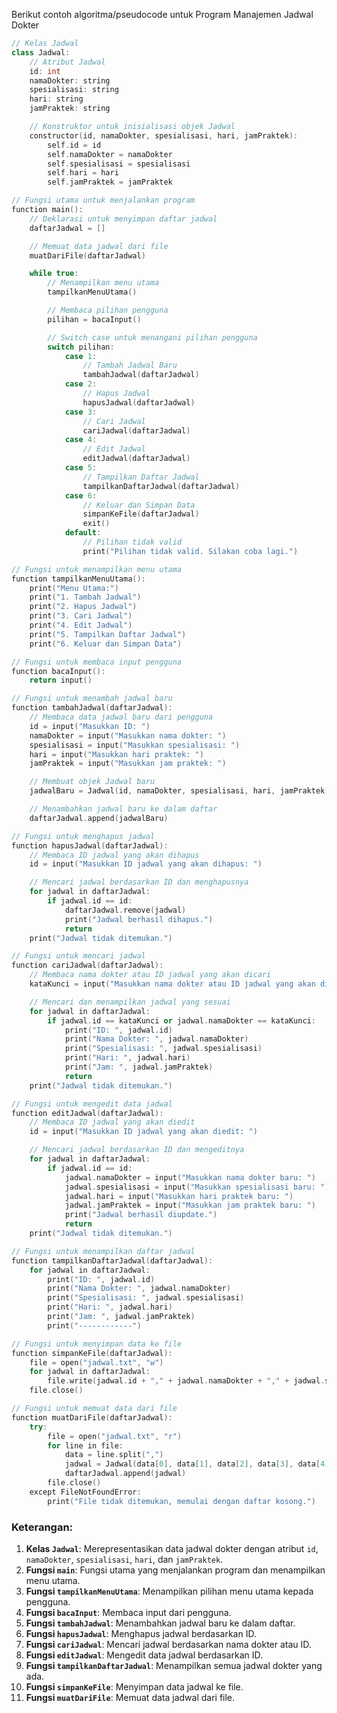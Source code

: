 Berikut contoh algoritma/pseudocode untuk Program Manajemen Jadwal Dokter

```cpp
// Kelas Jadwal
class Jadwal:
    // Atribut Jadwal
    id: int
    namaDokter: string
    spesialisasi: string
    hari: string
    jamPraktek: string

    // Konstruktor untuk inisialisasi objek Jadwal
    constructor(id, namaDokter, spesialisasi, hari, jamPraktek):
        self.id = id
        self.namaDokter = namaDokter
        self.spesialisasi = spesialisasi
        self.hari = hari
        self.jamPraktek = jamPraktek

// Fungsi utama untuk menjalankan program
function main():
    // Deklarasi untuk menyimpan daftar jadwal
    daftarJadwal = []

    // Memuat data jadwal dari file
    muatDariFile(daftarJadwal)

    while true:
        // Menampilkan menu utama
        tampilkanMenuUtama()

        // Membaca pilihan pengguna
        pilihan = bacaInput()

        // Switch case untuk menangani pilihan pengguna
        switch pilihan:
            case 1:
                // Tambah Jadwal Baru
                tambahJadwal(daftarJadwal)
            case 2:
                // Hapus Jadwal
                hapusJadwal(daftarJadwal)
            case 3:
                // Cari Jadwal
                cariJadwal(daftarJadwal)
            case 4:
                // Edit Jadwal
                editJadwal(daftarJadwal)
            case 5:
                // Tampilkan Daftar Jadwal
                tampilkanDaftarJadwal(daftarJadwal)
            case 6:
                // Keluar dan Simpan Data
                simpanKeFile(daftarJadwal)
                exit()
            default:
                // Pilihan tidak valid
                print("Pilihan tidak valid. Silakan coba lagi.")

// Fungsi untuk menampilkan menu utama
function tampilkanMenuUtama():
    print("Menu Utama:")
    print("1. Tambah Jadwal")
    print("2. Hapus Jadwal")
    print("3. Cari Jadwal")
    print("4. Edit Jadwal")
    print("5. Tampilkan Daftar Jadwal")
    print("6. Keluar dan Simpan Data")

// Fungsi untuk membaca input pengguna
function bacaInput():
    return input()

// Fungsi untuk menambah jadwal baru
function tambahJadwal(daftarJadwal):
    // Membaca data jadwal baru dari pengguna
    id = input("Masukkan ID: ")
    namaDokter = input("Masukkan nama dokter: ")
    spesialisasi = input("Masukkan spesialisasi: ")
    hari = input("Masukkan hari praktek: ")
    jamPraktek = input("Masukkan jam praktek: ")

    // Membuat objek Jadwal baru
    jadwalBaru = Jadwal(id, namaDokter, spesialisasi, hari, jamPraktek)

    // Menambahkan jadwal baru ke dalam daftar
    daftarJadwal.append(jadwalBaru)

// Fungsi untuk menghapus jadwal
function hapusJadwal(daftarJadwal):
    // Membaca ID jadwal yang akan dihapus
    id = input("Masukkan ID jadwal yang akan dihapus: ")

    // Mencari jadwal berdasarkan ID dan menghapusnya
    for jadwal in daftarJadwal:
        if jadwal.id == id:
            daftarJadwal.remove(jadwal)
            print("Jadwal berhasil dihapus.")
            return
    print("Jadwal tidak ditemukan.")

// Fungsi untuk mencari jadwal
function cariJadwal(daftarJadwal):
    // Membaca nama dokter atau ID jadwal yang akan dicari
    kataKunci = input("Masukkan nama dokter atau ID jadwal yang akan dicari: ")

    // Mencari dan menampilkan jadwal yang sesuai
    for jadwal in daftarJadwal:
        if jadwal.id == kataKunci or jadwal.namaDokter == kataKunci:
            print("ID: ", jadwal.id)
            print("Nama Dokter: ", jadwal.namaDokter)
            print("Spesialisasi: ", jadwal.spesialisasi)
            print("Hari: ", jadwal.hari)
            print("Jam: ", jadwal.jamPraktek)
            return
    print("Jadwal tidak ditemukan.")

// Fungsi untuk mengedit data jadwal
function editJadwal(daftarJadwal):
    // Membaca ID jadwal yang akan diedit
    id = input("Masukkan ID jadwal yang akan diedit: ")

    // Mencari jadwal berdasarkan ID dan mengeditnya
    for jadwal in daftarJadwal:
        if jadwal.id == id:
            jadwal.namaDokter = input("Masukkan nama dokter baru: ")
            jadwal.spesialisasi = input("Masukkan spesialisasi baru: ")
            jadwal.hari = input("Masukkan hari praktek baru: ")
            jadwal.jamPraktek = input("Masukkan jam praktek baru: ")
            print("Jadwal berhasil diupdate.")
            return
    print("Jadwal tidak ditemukan.")

// Fungsi untuk menampilkan daftar jadwal
function tampilkanDaftarJadwal(daftarJadwal):
    for jadwal in daftarJadwal:
        print("ID: ", jadwal.id)
        print("Nama Dokter: ", jadwal.namaDokter)
        print("Spesialisasi: ", jadwal.spesialisasi)
        print("Hari: ", jadwal.hari)
        print("Jam: ", jadwal.jamPraktek)
        print("------------")

// Fungsi untuk menyimpan data ke file
function simpanKeFile(daftarJadwal):
    file = open("jadwal.txt", "w")
    for jadwal in daftarJadwal:
        file.write(jadwal.id + "," + jadwal.namaDokter + "," + jadwal.spesialisasi + "," + jadwal.hari + "," + jadwal.jamPraktek + "\n")
    file.close()

// Fungsi untuk memuat data dari file
function muatDariFile(daftarJadwal):
    try:
        file = open("jadwal.txt", "r")
        for line in file:
            data = line.split(",")
            jadwal = Jadwal(data[0], data[1], data[2], data[3], data[4].strip())
            daftarJadwal.append(jadwal)
        file.close()
    except FileNotFoundError:
        print("File tidak ditemukan, memulai dengan daftar kosong.")
```

### Keterangan:
1. **Kelas `Jadwal`**: Merepresentasikan data jadwal dokter dengan atribut `id`, `namaDokter`, `spesialisasi`, `hari`, dan `jamPraktek`.
2. **Fungsi `main`**: Fungsi utama yang menjalankan program dan menampilkan menu utama.
3. **Fungsi `tampilkanMenuUtama`**: Menampilkan pilihan menu utama kepada pengguna.
4. **Fungsi `bacaInput`**: Membaca input dari pengguna.
5. **Fungsi `tambahJadwal`**: Menambahkan jadwal baru ke dalam daftar.
6. **Fungsi `hapusJadwal`**: Menghapus jadwal berdasarkan ID.
7. **Fungsi `cariJadwal`**: Mencari jadwal berdasarkan nama dokter atau ID.
8. **Fungsi `editJadwal`**: Mengedit data jadwal berdasarkan ID.
9. **Fungsi `tampilkanDaftarJadwal`**: Menampilkan semua jadwal dokter yang ada.
10. **Fungsi `simpanKeFile`**: Menyimpan data jadwal ke file.
11. **Fungsi `muatDariFile`**: Memuat data jadwal dari file.

